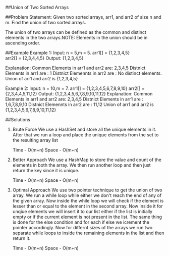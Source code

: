 ##Union of Two Sorted Arrays

##Problem Statement: Given two sorted arrays, arr1, and arr2 of size n and m. Find the union of two sorted arrays.

The union of two arrays can be defined as the common and distinct elements in the two arrays.NOTE: Elements in the union should be in ascending order.

##Example
Example 1:
Input:
n = 5,m = 5.
arr1[] = {1,2,3,4,5}  
arr2[] = {2,3,4,4,5}
Output:
{1,2,3,4,5}

Explanation:
Common Elements in arr1 and arr2 are: 2,3,4,5
Distnict Elements in arr1 are : 1
Distnict Elemennts in arr2 are : No distinct elements.
Union of arr1 and arr2 is {1,2,3,4,5}

Example 2:
Input:
n = 10,m = 7.
arr1[] = {1,2,3,4,5,6,7,8,9,10}
arr2[] = {2,3,4,4,5,11,12}
Output: {1,2,3,4,5,6,7,8,9,10,11,12}
Explanation:
Common Elements in arr1 and arr2 are: 2,3,4,5
Distnict Elements in arr1 are : 1,6,7,8,9,10
Distnict Elemennts in arr2 are : 11,12
Union of arr1 and arr2 is {1,2,3,4,5,6,7,8,9,10,11,12}

##Solutions

1. Brute Force
   We use a HashSet and store all the unique elements in it. After that we run a loop and place the unique elements from the set to the resulting array list

   Time - O(m+n)
   Space - O(m+n)

2. Better Approach
   We use a HashMap to store the value and count of the elements in both the array. We then run another loop and then just return the key since it is unique.

   Time - O(m+n)
   Space - O(m+n)

3. Optimal Approach
   We use two pointer technique to get the union of two array. We run a while loop while either we don't reach the end of any of the given array. Now inside the while loop we will check if the element is lesser than or equal to the element in the second array. Now inside it for unqiue elements we will insert it to our list either if the list is initially empty or if the current element is not present in the list. The same thing is done for the else condition and for each if else we icrement the pointer accordingly. Now for differnt sizes of the arrays we run two separate while loops to inside the remaining elements in the list and then return it.

   Time - O(m+n)
   Space - O(m+n)
